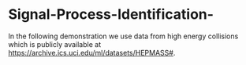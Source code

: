 # Signal-Process-Identification-

In the following demonstration we use data from high energy collisions which is publicly available at https://archive.ics.uci.edu/ml/datasets/HEPMASS#.
